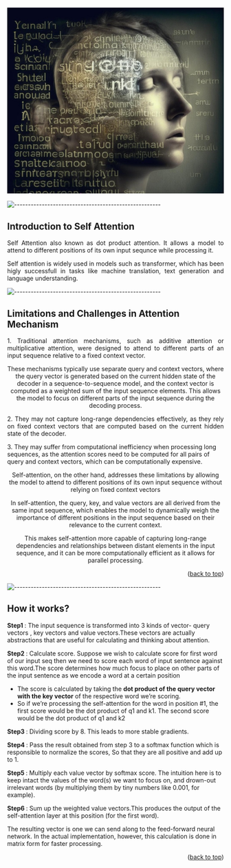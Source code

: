 <a id="readme-top"></a>
<p align="center"> 
  <img src="images/self_attn.jpg" alt="Sequence" >
</p>

![-----------------------------------------------------](https://raw.githubusercontent.com/andreasbm/readme/master/assets/lines/rainbow.png)

<a id="readme-top"></a>

<h2 id="intro">Introduction to Self Attention</h2>
<p align="justify"> 
 Self Attention also known as dot product attention. It allows a model to attend to different positions of its own input sequnce while processing it. 
</p>
<p align="justify"> 
   Self attention is widely used in models such as transformer, which has been higly successfull in tasks like machine translation, text generation and language understanding.
</p>

![-----------------------------------------------------](https://raw.githubusercontent.com/andreasbm/readme/master/assets/lines/rainbow.png)

<a id="readme-top"></a>

<h2 id="intro">Limitations and Challenges in Attention Mechanism</h2>
<p align="justify"> 
 1. Traditional attention mechanisms, such as additive attention or multiplicative attention, were designed to attend to different parts of an input sequence relative to a fixed context vector. 
  <p  align="center">These mechanisms typically use separate query and context vectors, where the query vector is generated based on the current hidden state of the decoder in a sequence-to-sequence model, and the context vector is computed as a weighted sum of the input sequence elements. This allows the model to focus on different parts of the input sequence during the decoding process.</p>
</p>

<p align="justify">
2. They may not capture long-range dependencies effectively, as they rely on fixed context vectors that are computed based on the current hidden state of the decoder.
</p>

<p>
3. They may suffer from computational inefficiency when processing long sequences, as the attention scores need to be computed for all pairs of query and context vectors, which can be computationally expensive.</p>

<p align='center'>
Self-attention, on the other hand, addresses these limitations by allowing the model to attend to different positions of its own input sequence without relying on fixed context vectors
</p>
<p align='center'>
In self-attention, the query, key, and value vectors are all derived from the same input sequence, which enables the model to dynamically weigh the importance of different positions in the input sequence based on their relevance to the current context.
</p>
<p align='center'>
This makes self-attention more capable of capturing long-range dependencies and relationships between distant elements in the input sequence, and it can be more computationally efficient as it allows for parallel processing.
</p>

<p align="right">(<a href="#readme-top">back to top</a>)</p>
   
![-----------------------------------------------------](https://raw.githubusercontent.com/andreasbm/readme/master/assets/lines/rainbow.png)

<h2 id="intro">How it works? </h2>

 <b> Step1 </b> :  The input sequence is transformed into 3 kinds of vector- query vectors , key vectors and value vectors.These vectors are actually abstractions that are useful for calculating and thinking about attention.

<b> Step2 </b> :  Calculate score. Suppose we wish to calculate score for first word of our input seq then we need to score each word of input sentence against this word.The score determines how much focus to place on other parts of the input sentence as we encode a word at a certain position

 + The score is calculated  by taking the <b>dot product of the query vector with the key vector</b> of the respective word we’re scoring.  
 + So if we’re processing the self-attention for the word in position #1, the first score would be the dot product of q1 and k1. The second score would be the dot product of q1 and k2

<b> Step3 </b> : Dividing score by 8. This leads to more stable gradients.

<b> Step4 </b> : Pass the result obtained from step 3 to a softmax function which is responsible to normalize the scores, So that they are all positive and add up to 1.

<b> Step5 </b> : Multiply each value vector by softmax score. The intuition here is to keep intact the values of the word(s) we want to focus on, and drown-out irrelevant words (by multiplying them by tiny numbers like 0.001, for example).

<b> Step6 </b> : Sum up the weighted value vectors.This produces the output of the self-attention layer at this position (for the first word).

The resulting vector is one we can send along to the feed-forward neural network. In the actual implementation, however, this calculation is done in matrix form for faster processing. 

<p align="right">(<a href="#readme-top">back to top</a>)</p>
